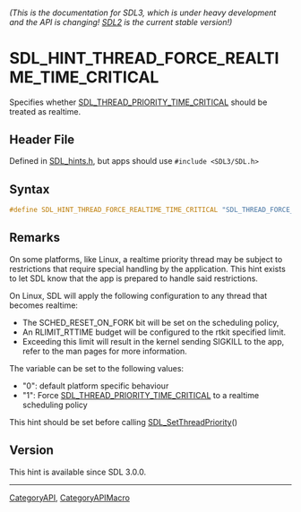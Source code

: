 ###### (This is the documentation for SDL3, which is under heavy development and the API is changing! [SDL2](https://wiki.libsdl.org/SDL2/) is the current stable version!)
# SDL_HINT_THREAD_FORCE_REALTIME_TIME_CRITICAL

Specifies whether [SDL_THREAD_PRIORITY_TIME_CRITICAL](SDL_THREAD_PRIORITY_TIME_CRITICAL) should be treated as realtime.

## Header File

Defined in [SDL_hints.h](https://github.com/libsdl-org/SDL/blob/main/include/SDL3/SDL_hints.h), but apps should use `#include <SDL3/SDL.h>`

## Syntax

```c
#define SDL_HINT_THREAD_FORCE_REALTIME_TIME_CRITICAL "SDL_THREAD_FORCE_REALTIME_TIME_CRITICAL"
```

## Remarks

On some platforms, like Linux, a realtime priority thread may be subject to
restrictions that require special handling by the application. This hint
exists to let SDL know that the app is prepared to handle said
restrictions.

On Linux, SDL will apply the following configuration to any thread that
becomes realtime:

- The SCHED_RESET_ON_FORK bit will be set on the scheduling policy,
- An RLIMIT_RTTIME budget will be configured to the rtkit specified limit.
- Exceeding this limit will result in the kernel sending SIGKILL to the
  app, refer to the man pages for more information.

The variable can be set to the following values:

- "0": default platform specific behaviour
- "1": Force
  [SDL_THREAD_PRIORITY_TIME_CRITICAL](SDL_THREAD_PRIORITY_TIME_CRITICAL) to
  a realtime scheduling policy

This hint should be set before calling
[SDL_SetThreadPriority](SDL_SetThreadPriority)()

## Version

This hint is available since SDL 3.0.0.

----
[CategoryAPI](CategoryAPI), [CategoryAPIMacro](CategoryAPIMacro)

